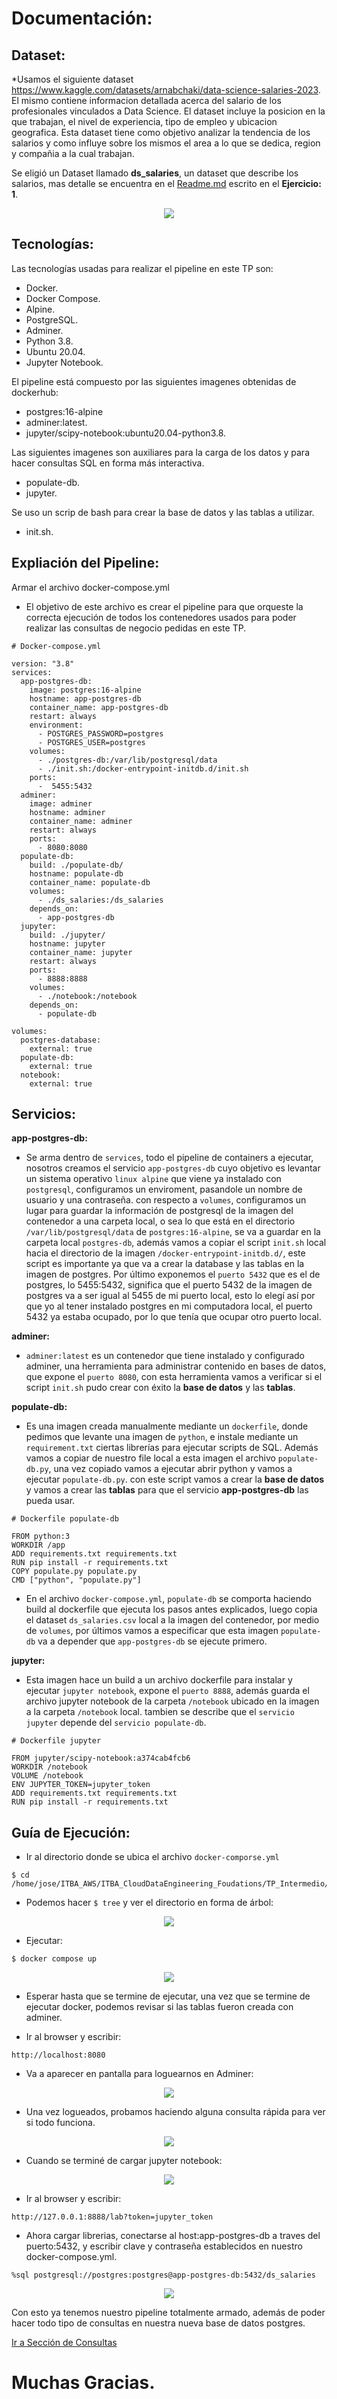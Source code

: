 # Documentación:

## Dataset:
*Usamos el siguiente dataset https://www.kaggle.com/datasets/arnabchaki/data-science-salaries-2023. El mismo contiene informacion detallada acerca del salario de los profesionales vinculados a Data Science. El dataset incluye la posicion en la que trabajan, el nivel de experiencia, tipo de empleo y ubicacion geografica. Esta dataset tiene como objetivo analizar la tendencia de los salarios y como influye sobre los mismos el area a lo que se dedica, region y compañia a la cual trabajan.


 Se eligió un Dataset llamado **ds_salaries**, un dataset que describe los salarios, mas detalle se encuentra en el [Readme.md](https://github.com/josezerda/ITBA_CloudDataEngineering_Foudations/blob/main/TP_Intermedio/Ejercicio_1/Ejercicio_1.md) escrito en el **Ejercicio: 1**.

<p align="center">
   <img src="https://github.com/josezerda/ITBA_CloudDataEngineering_Foudations/blob/Ejercicio_5/TP_Intermedio/Documentacion/Imagenes/dataset.png" />
</p>

## Tecnologías:
Las tecnologías usadas para realizar el pipeline en este TP son:

* Docker.
* Docker Compose.
* Alpine.
* PostgreSQL.
* Adminer.
* Python 3.8.
* Ubuntu 20.04.
* Jupyter Notebook.

El pipeline está compuesto por las siguientes imagenes obtenidas de dockerhub:

* postgres:16-alpine
* adminer:latest.
* jupyter/scipy-notebook:ubuntu20.04-python3.8.

Las siguientes imagenes son auxiliares para la carga de los datos y para hacer consultas SQL en forma más interactiva.
* populate-db.
* jupyter.

Se uso un scrip de bash para crear la base de datos y las tablas a utilizar.
* init.sh.

## Expliación del Pipeline:

Armar el archivo docker-compose.yml
* El objetivo de este archivo es crear el pipeline para que orqueste la correcta ejecución de todos los contenedores usados para poder realizar las consultas de negocio pedidas en este TP.

````
# Docker-compose.yml

version: "3.8"
services:
  app-postgres-db:
    image: postgres:16-alpine
    hostname: app-postgres-db
    container_name: app-postgres-db
    restart: always
    environment:
      - POSTGRES_PASSWORD=postgres
      - POSTGRES_USER=postgres
    volumes:
      - ./postgres-db:/var/lib/postgresql/data
      - ./init.sh:/docker-entrypoint-initdb.d/init.sh
    ports:
      -  5455:5432
  adminer:
    image: adminer
    hostname: adminer
    container_name: adminer
    restart: always
    ports:
      - 8080:8080
  populate-db:
    build: ./populate-db/
    hostname: populate-db
    container_name: populate-db
    volumes:
      - ./ds_salaries:/ds_salaries
    depends_on:
      - app-postgres-db
  jupyter:
    build: ./jupyter/
    hostname: jupyter
    container_name: jupyter
    restart: always
    ports:
      - 8888:8888     
    volumes:
      - ./notebook:/notebook
    depends_on:
      - populate-db

volumes:
  postgres-database:
    external: true
  populate-db:
    external: true
  notebook:
    external: true
````
## Servicios:
**app-postgres-db:**
* Se arma dentro de `services`, todo el pipeline de containers a ejecutar, nosotros creamos el servicio `app-postgres-db` cuyo objetivo es levantar un sistema operativo `linux alpine` que viene ya instalado con `postgresql`, configuramos un enviroment, pasandole un nombre de usuario y una contraseña.
con respecto a `volumes`, configuramos un lugar para guardar la información de postgresql de la imagen del contenedor a una carpeta local, o sea lo que está en el directorio `/var/lib/postgresql/data` de `postgres:16-alpine`, se va a guardar en la carpeta local `postgres-db`, además vamos a copiar el script `init.sh` local hacia el directorio de la imagen `/docker-entrypoint-initdb.d/`, este script es importante ya que va a crear la database y las tablas en la imagen de postgres.
Por último exponemos el `puerto 5432` que es el de postgres, lo 5455:5432, significa que el puerto 5432 de la imagen de postgres va a ser igual al 5455 de mi puerto local, esto lo elegí así por que yo al tener instalado postgres en mi computadora local, el puerto 5432 ya estaba ocupado, por lo que tenía que ocupar otro puerto local.

**adminer:**
* `adminer:latest` es un contenedor que tiene instalado y configurado adminer, una herramienta para administrar contenido en bases de datos, que expone el `puerto 8080`, con esta herramienta vamos a verificar si el script `init.sh` pudo crear con éxito la **base de datos** y las **tablas**.

**populate-db:**
* Es una imagen creada manualmente mediante un `dockerfile`, donde pedimos que levante una imagen de `python`, e instale mediante un `requirement.txt` ciertas librerías para ejecutar scripts de SQL.
Además vamos a copiar de nuestro file local a esta imagen el archivo `populate-db.py`, una vez copiado vamos a ejecutar abrir python y vamos a ejecutar `populate-db.py`. con este script vamos a crear la **base de datos** y vamos a crear las **tablas** para que el servicio **app-postgres-db** las pueda usar.

````
# Dockerfile populate-db

FROM python:3
WORKDIR /app
ADD requirements.txt requirements.txt
RUN pip install -r requirements.txt
COPY populate.py populate.py
CMD ["python", "populate.py"]
````
* En el archivo `docker-compose.yml`, `populate-db` se comporta haciendo build al dockerfile que ejecuta los pasos antes explicados, luego copia el dataset `ds_salaries.csv` local a la imagen del contenedor, por medio de `volumes`, por últimos vamos a especificar que esta imagen `populate-db` va a depender que `app-postgres-db` se ejecute primero.

**jupyter:**
* Esta imagen hace un build a un archivo dockerfile para instalar y ejecutar `jupyter notebook`, expone el `puerto 8888`, además guarda el archivo jupyter notebook de la carpeta `/notebook` ubicado en la imagen a la carpeta `/notebook` local. tambien se describe que el `servicio jupyter` depende del `servicio populate-db`. 

````
# Dockerfile jupyter

FROM jupyter/scipy-notebook:a374cab4fcb6
WORKDIR /notebook
VOLUME /notebook
ENV JUPYTER_TOKEN=jupyter_token
ADD requirements.txt requirements.txt
RUN pip install -r requirements.txt
````

## Guía de Ejecución:
* Ir al directorio donde se ubica el archivo `docker-comporse.yml`

````
$ cd /home/jose/ITBA_AWS/ITBA_CloudDataEngineering_Foudations/TP_Intermedio/Ejercicio_5
````
* Podemos hacer `$ tree` y ver el directorio en forma de árbol:

<p align="center">
   <img src="https://github.com/josezerda/ITBA_CloudDataEngineering_Foudations/blob/Ejercicio_5/TP_Intermedio/Documentacion/Imagenes/Imagen_tree.png" />
</p>


* Ejecutar:

````
$ docker compose up
````
<p align="center">
   <img src="https://github.com/josezerda/ITBA_CloudDataEngineering_Foudations/blob/Ejercicio_5/TP_Intermedio/Documentacion/Imagenes/docker_compose_up.png" />
</p>

* Esperar hasta que se termine de ejecutar, una vez que se termine de ejecutar docker, podemos revisar si las tablas fueron creada con adminer.


* Ir al browser y escribir:

````
http://localhost:8080
````
* Va a aparecer en pantalla para loguearnos en Adminer:

<p align="center">
   <img src="https://github.com/josezerda/ITBA_CloudDataEngineering_Foudations/blob/Ejercicio_5/TP_Intermedio/Documentacion/Imagenes/adminer.png" />
</p>

* Una vez logueados, probamos haciendo alguna consulta rápida para ver si todo funciona.

<p align="center">
   <img src="https://github.com/josezerda/ITBA_CloudDataEngineering_Foudations/blob/Ejercicio_5/TP_Intermedio/Documentacion/Imagenes/probamos_consulta.png" />
</p>

* Cuando se terminé de cargar jupyter notebook:

<p align="center">
   <img src="https://github.com/josezerda/ITBA_CloudDataEngineering_Foudations/blob/Ejercicio_5/TP_Intermedio/Documentacion/Imagenes/jupyter-notebook.png" />
</p>

* Ir al browser y escribir:

````
http://127.0.0.1:8888/lab?token=jupyter_token
````

* Ahora cargar librerias, conectarse al host:app-postgres-db a traves del puerto:5432, y escribir clave y contraseña establecidos en nuestro docker-compose.yml.

````
%sql postgresql://postgres:postgres@app-postgres-db:5432/ds_salaries
````
<p align="center">
   <img src="https://github.com/josezerda/ITBA_CloudDataEngineering_Foudations/blob/Ejercicio_5/TP_Intermedio/Documentacion/Imagenes/probamos_jupyter_nb.png" />
</p>

Con esto ya tenemos nuestro pipeline totalmente armado, además de poder hacer todo tipo de consultas en nuestra nueva base de datos postgres.

[Ir a Sección de Consultas](https://github.com/josezerda/ITBA_CloudDataEngineering_Foudations/blob/main/TP_Intermedio/Ejercicio_5/notebook/Notebook_Consultas.ipynb)

# Muchas Gracias.


